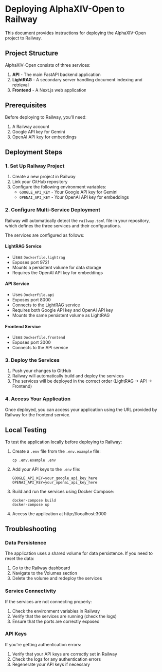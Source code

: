 # Deploying AlphaXIV-Open to Railway

This document provides instructions for deploying the AlphaXIV-Open project to Railway.

## Project Structure

AlphaXIV-Open consists of three services:

1. **API** - The main FastAPI backend application
2. **LightRAG** - A secondary server handling document indexing and retrieval
3. **Frontend** - A Next.js web application

## Prerequisites

Before deploying to Railway, you'll need:

1. A Railway account
2. Google API key for Gemini
3. OpenAI API key for embeddings

## Deployment Steps

### 1. Set Up Railway Project

1. Create a new project in Railway
2. Link your GitHub repository
3. Configure the following environment variables:
   - `GOOGLE_API_KEY` - Your Google API key for Gemini
   - `OPENAI_API_KEY` - Your OpenAI API key for embeddings

### 2. Configure Multi-Service Deployment

Railway will automatically detect the `railway.toml` file in your repository, which defines the three services and their configurations.

The services are configured as follows:

#### LightRAG Service

- Uses `Dockerfile.lightrag`
- Exposes port 9721
- Mounts a persistent volume for data storage
- Requires the OpenAI API key for embeddings

#### API Service

- Uses `Dockerfile.api`
- Exposes port 8000
- Connects to the LightRAG service
- Requires both Google API key and OpenAI API key
- Mounts the same persistent volume as LightRAG

#### Frontend Service

- Uses `Dockerfile.frontend`
- Exposes port 3000
- Connects to the API service

### 3. Deploy the Services

1. Push your changes to GitHub
2. Railway will automatically build and deploy the services
3. The services will be deployed in the correct order (LightRAG → API → Frontend)

### 4. Access Your Application

Once deployed, you can access your application using the URL provided by Railway for the frontend service.

## Local Testing

To test the application locally before deploying to Railway:

1. Create a `.env` file from the `.env.example` file:
   ```
   cp .env.example .env
   ```

2. Add your API keys to the `.env` file:
   ```
   GOOGLE_API_KEY=your_google_api_key_here
   OPENAI_API_KEY=your_openai_api_key_here
   ```

3. Build and run the services using Docker Compose:
   ```
   docker-compose build
   docker-compose up
   ```

4. Access the application at http://localhost:3000

## Troubleshooting

### Data Persistence

The application uses a shared volume for data persistence. If you need to reset the data:

1. Go to the Railway dashboard
2. Navigate to the Volumes section
3. Delete the volume and redeploy the services

### Service Connectivity

If the services are not connecting properly:

1. Check the environment variables in Railway
2. Verify that the services are running (check the logs)
3. Ensure that the ports are correctly exposed

### API Keys

If you're getting authentication errors:

1. Verify that your API keys are correctly set in Railway
2. Check the logs for any authentication errors
3. Regenerate your API keys if necessary
